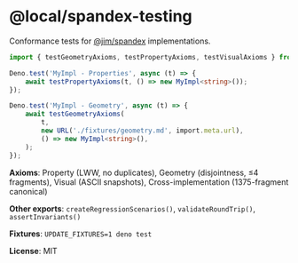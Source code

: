 # @local/spandex-testing

Conformance tests for [@jim/spandex](https://jsr.io/@jim/spandex) implementations.

```typescript
import { testGeometryAxioms, testPropertyAxioms, testVisualAxioms } from '@local/spandex-testing/axiom';

Deno.test('MyImpl - Properties', async (t) => {
	await testPropertyAxioms(t, () => new MyImpl<string>());
});

Deno.test('MyImpl - Geometry', async (t) => {
	await testGeometryAxioms(
		t,
		new URL('./fixtures/geometry.md', import.meta.url),
		() => new MyImpl<string>(),
	);
});
```

**Axioms**: Property (LWW, no duplicates), Geometry (disjointness, ≤4 fragments), Visual (ASCII snapshots), Cross-implementation (1375-fragment canonical)

**Other exports**: `createRegressionScenarios()`, `validateRoundTrip()`, `assertInvariants()`

**Fixtures**: `UPDATE_FIXTURES=1 deno test`

**License**: MIT
